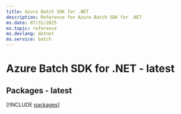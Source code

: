 ```yaml
---
title: Azure Batch SDK for .NET
description: Reference for Azure Batch SDK for .NET
ms.date: 07/31/2025
ms.topic: reference
ms.devlang: dotnet
ms.service: batch
---
```

# Azure Batch SDK for .NET - latest
## Packages - latest
[!INCLUDE [packages](batch-index.md)]